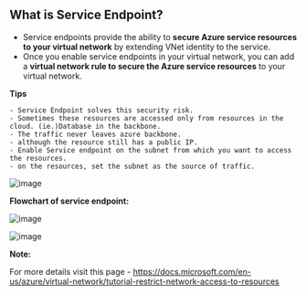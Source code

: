## What is Service Endpoint?
- Service endpoints provide the ability to **secure Azure service resources to your virtual network** by extending VNet identity to the service. 
- Once you enable service endpoints in your virtual network, you can add a **virtual network rule to secure the Azure service resources** to your virtual network.

**Tips**
```
- Service Endpoint solves this security risk.
- Sometimes these resources are accessed only from resources in the cloud. (ie.)Database in the backbone.
- The traffic never leaves azure backbone.
- although the resource still has a public IP.
- Enable Service endpoint on the subnet from which you want to access the resources.
- on the resources, set the subnet as the source of traffic.
```

![image](https://user-images.githubusercontent.com/91359308/175462055-ae7484ce-fdb9-4fa0-8deb-1de1f76a1f60.png)

**Flowchart of service endpoint:**

![image](https://user-images.githubusercontent.com/91359308/175461699-474e2229-3250-47d1-94fd-79e811e06696.png)

![image](https://user-images.githubusercontent.com/91359308/175461830-ab9b86c7-0579-4438-98ff-156b33e94b5b.png)



**Note:**

For more details visit this page - https://docs.microsoft.com/en-us/azure/virtual-network/tutorial-restrict-network-access-to-resources
